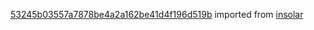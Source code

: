 [53245b03557a7878be4a2a162be41d4f196d519b](https://github.com/insolar/insolar/commit/53245b03557a7878be4a2a162be41d4f196d519b) imported from [insolar](https://github.com/insolar/insolar)
